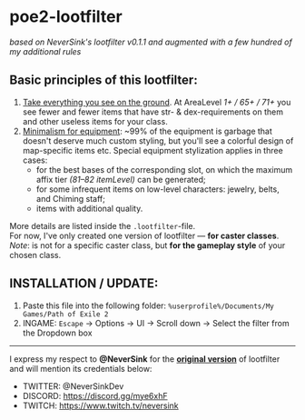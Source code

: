 # poe2-lootfilter

*based on NeverSink's lootfilter v0.1.1 and augmented with a few hundred of my additional rules*

## Basic principles of this lootfilter:
1. <ins>Take everything you see on the ground</ins>. At AreaLevel *1+ / 65+ / 71+* you see fewer and fewer items that have str- & dex-requirements on them and other useless items for your class.
2. <ins>Minimalism for equipment</ins>: ~99% of the equipment is garbage that doesn't deserve much custom styling, but you'll see a colorful design of map-specific items etc.
Special equipment stylization applies in three cases: 
   - for the best bases of the corresponding slot, on which the maximum affix tier *(81–82 itemLevel)* can be generated;
   - for some infrequent items on low-level characters: jewelry, belts, and Chiming staff;
   - items with additional quality.


More details are listed inside the `.lootfilter`-file.<br>
For now, I've only created one version of lootfilter — **for caster classes**.<br> 
*Note*: is not for a specific caster class, but **for the gameplay style** of your chosen class.

## INSTALLATION / UPDATE:

1) Paste this file into the following folder: `%userprofile%/Documents/My Games/Path of Exile 2`
2) INGAME: `Escape` -> Options -> UI -> Scroll down -> Select the filter from the Dropdown box

---
I express my respect to **@NeverSink** for the **[original version](https://github.com/NeverSinkDev/NeverSink-Filter-for-PoE2)**  of lootfilter and will mention its credentials below:
* TWITTER: @NeverSinkDev
* DISCORD: https://discord.gg/mye6xhF
* TWITCH:  https://www.twitch.tv/neversink
